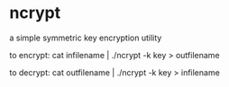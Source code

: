 # ncrypt
a simple symmetric key encryption utility

to encrypt: cat infilename | ./ncrypt -k key > outfilename
  
to decrypt: cat outfilename | ./ncrypt -k key > infilename
